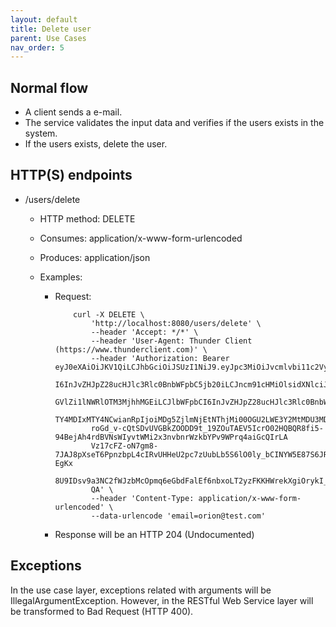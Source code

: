 ```yaml
---
layout: default
title: Delete user
parent: Use Cases
nav_order: 5
---
```


## Normal flow

* A client sends a e-mail.
* The service validates the input data and verifies if the users exists in the
  system.
* If the users exists, delete the user.

## HTTP(S) endpoints

* /users/delete
  * HTTP method: DELETE
  * Consumes: application/x-www-form-urlencoded
  * Produces: application/json
  * Examples:

    * Request:

        ```shell
            curl -X DELETE \
                'http://localhost:8080/users/delete' \
                --header 'Accept: */*' \
                --header 'User-Agent: Thunder Client (https://www.thunderclient.com)' \
                --header 'Authorization: Bearer eyJ0eXAiOiJKV1QiLCJhbGciOiJSUzI1NiJ9.eyJpc3MiOiJvcmlvbi11c2VycyIsInVwbi
                I6InJvZHJpZ28ucHJlc3Rlc0BnbWFpbC5jb20iLCJncm91cHMiOlsidXNlciJdLCJjX2hhc2giOiJmMjc5NjdlMy1lOTQ5LTQzZDctO
                GVlZi1lNWRlOTM3MjhhMGEiLCJlbWFpbCI6InJvZHJpZ28ucHJlc3Rlc0BnbWFpbC5jb20iLCJpYXQiOjE2ODAyMTEzODQsImV4cCI6M
                TY4MDIxMTY4NCwianRpIjoiMDg5ZjlmNjEtNThjMi00OGU2LWE3Y2MtMDU3MDJiMDhkMTM0In0.n5hsgY7xlsk3sYLgu628Z6sPGeJhx
                roGd_v-cQtSDvUVGBkZOODD9t_19ZOuTAEV5IcrO02HQBQR8fi5-94BejAh4rdBVNsWIyvtWMi2x3nvbnrWzkbYPv9WPrq4aiGcQIrLA
                Vz17cFZ-oN7gm8-7JAJ8pXseT6PpnzbpL4cIRvUHHeU2pc7zUubLb5S6lO0ly_bCINYW5E87S6JRe33nH6S2u9gdjFctQVNWp4b-EgKx
                8U9IDsv9a3NC2fWJzbMcOpmq6eGbdFalEf6nbxoLT2yzFKKHWrekXgiOrykI_R2zgnII5Kcezq5mEwU4qf_tPxYXCf0W0YLePJxeij3
                QA' \
                --header 'Content-Type: application/x-www-form-urlencoded' \
                --data-urlencode 'email=orion@test.com'
        ```

    * Response will be an HTTP 204 (Undocumented)

## Exceptions

In the use case layer, exceptions related with arguments will be
IllegalArgumentException. However, in the RESTful Web Service layer will be
transformed to Bad Request (HTTP 400).
